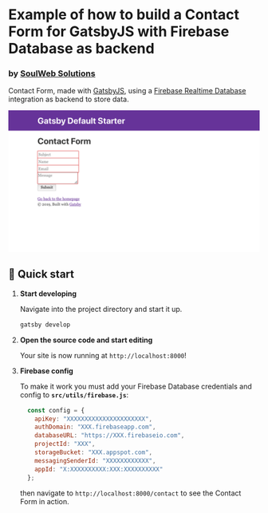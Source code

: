 # Example of how to build a Contact Form for GatsbyJS with Firebase Database as backend
### by [SoulWeb Solutions](https://soulweb.it)

Contact Form, made with [GatsbyJS](https://www.gatsbyjs.org/), using a [Firebase Realtime Database](https://www.gatsbyjs.org/) integration as backend to store data.

![Contact Form](./screenshot.png "Contact Form")

## 🚀 Quick start

1.  **Start developing**

    Navigate into the project directory and start it up.

    ```sh
    gatsby develop
    ```

1.  **Open the source code and start editing**

    Your site is now running at `http://localhost:8000`!

1.  **Firebase config**  

    To make it work you must add your Firebase Database credentials and config to **`src/utils/firebase.js`**:

    ```javascript
      const config = {
        apiKey: "XXXXXXXXXXXXXXXXXXXXXX",
        authDomain: "XXX.firebaseapp.com",
        databaseURL: "https://XXX.firebaseio.com",
        projectId: "XXX",
        storageBucket: "XXX.appspot.com",
        messagingSenderId: "XXXXXXXXXXXX",
        appId: "X:XXXXXXXXXX:XXX:XXXXXXXXXX"
      };
    ```

    then navigate to `http://localhost:8000/contact` to see the Contact Form in action.
